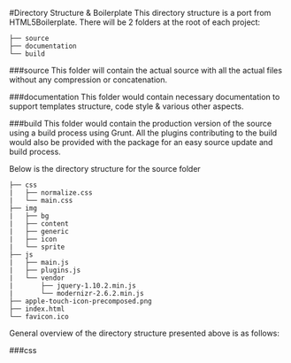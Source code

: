 #Directory Structure & Boilerplate
This directory structure is a port from HTML5Boilerplate. There will be 2 folders at the root of each project:

    ├── source
    ├── documentation
    └── build
    
###source
This folder will contain the actual source with all the actual files without any compression or concatenation.

###documentation
This folder would contain necessary documentation to support templates structure, code style & various other aspects.

###build
This folder would contain the production version of the source using a build process using Grunt. All the plugins contributing to the build would also be provided with the package for an easy source update and build process. 

Below is the directory structure for the source folder

    ├── css
    |	├── normalize.css
    |	└── main.css
    ├── img
	|   ├── bg
	|	├── content
	|	├── generic
	|	├── icon
	|	└── sprite
    ├── js
	|   ├── main.js
	|   ├── plugins.js
	|	└── vendor
	|   	├── jquery-1.10.2.min.js
	|   	└── modernizr-2.6.2.min.js
    ├── apple-touch-icon-precomposed.png
    ├── index.html
	└── favicon.ico

General overview of the directory structure presented above is as follows:

###css







    